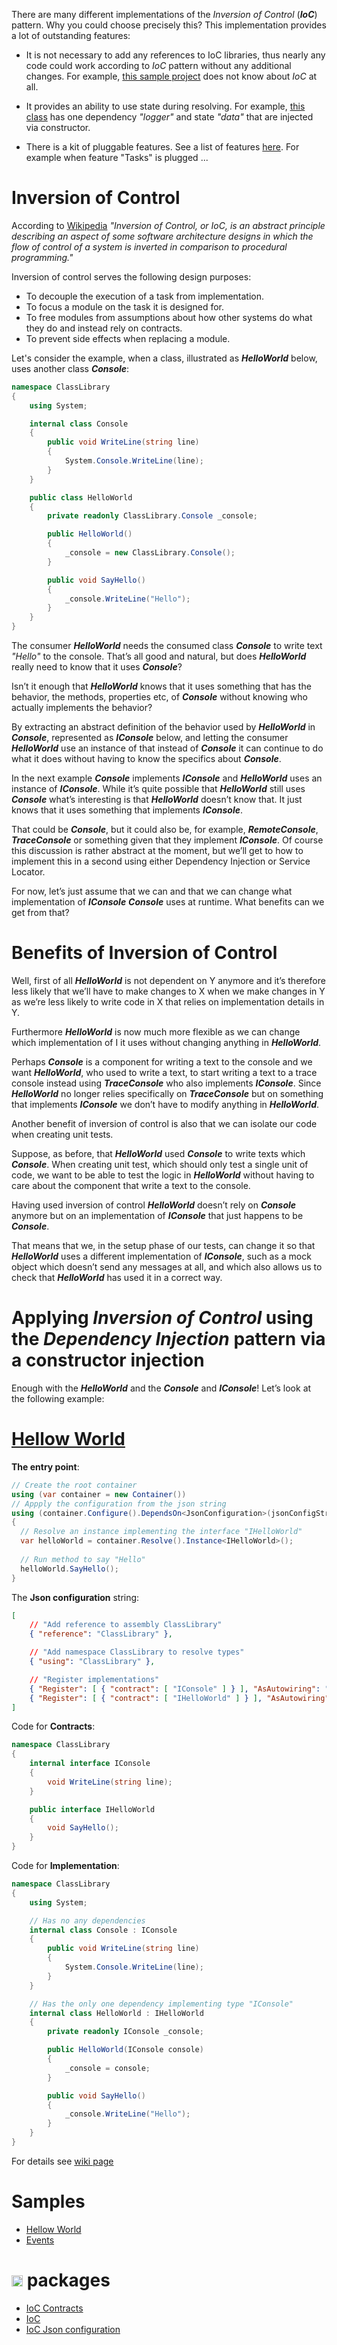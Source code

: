 There are many different implementations of the _Inversion of Control_ (**_IoC_**) pattern. Why you could choose precisely this? This implementation provides a lot of outstanding features:

* It is not necessary to add any references to IoC libraries, thus nearly any code could work according to _IoC_ pattern without any additional changes. For example, [this sample project](https://github.com/DevTeam/IoC/tree/master/Samples/HelloWorld/ClassLibrary) does not know about _IoC_ at all.

* It provides an ability to use state during resolving. For example, [this class](https://github.com/DevTeam/IoC/blob/master/Samples/Events/ClassLibrary/Event.cs) has one dependency _"logger"_ and state _"data"_ that are injected via constructor.

* There is a kit of pluggable features. See a list of features [here](https://github.com/DevTeam/IoC/blob/master/DevTeam.IoC.Contracts/Wellknown.cs). For example when feature "Tasks" is plugged ...

# Inversion of Control

According to [Wikipedia](https://en.wikipedia.org/wiki/Inversion_of_control) _"Inversion of Control, or IoC, is an abstract principle describing an aspect of some software architecture designs in which the flow of control of a system is inverted in comparison to procedural programming."_

Inversion of control serves the following design purposes:
* To decouple the execution of a task from implementation.
* To focus a module on the task it is designed for.
* To free modules from assumptions about how other systems do what they do and instead rely on contracts.
* To prevent side effects when replacing a module.

Let's consider the example, when a class, illustrated as **_HelloWorld_** below, uses another class **_Console_**:

```csharp
namespace ClassLibrary
{
    using System;

    internal class Console
    {
        public void WriteLine(string line)
        {
            System.Console.WriteLine(line);
        }
    }

    public class HelloWorld
    {
        private readonly ClassLibrary.Console _console;

        public HelloWorld()
        {
            _console = new ClassLibrary.Console();
        }

        public void SayHello()
        {
            _console.WriteLine("Hello");
        }
    }
}
```

The consumer **_HelloWorld_** needs the consumed class **_Console_** to write text _"Hello"_ to the console. That’s all good and natural, but does **_HelloWorld_** really need to know that it uses **_Console_**?

Isn’t it enough that **_HelloWorld_** knows that it uses something that has the behavior, the methods, properties etc, of **_Console_** without knowing who actually implements the behavior?

By extracting an abstract definition of the behavior used by **_HelloWorld_** in **_Console_**, represented as **_IConsole_** below, and letting the consumer **_HelloWorld_** use an instance of that instead of **_Console_** it can continue to do what it does without having to know the specifics about **_Console_**.

In the next example **_Console_** implements **_IConsole_** and **_HelloWorld_** uses an instance of **_IConsole_**. While it’s quite possible that **_HelloWorld_** still uses **_Console_** what’s interesting is that **_HelloWorld_** doesn’t know that. It just knows that it uses something that implements **_IConsole_**.

That could be **_Console_**, but it could also be, for example, **_RemoteConsole_**, **_TraceConsole_** or something given that they implement **_IConsole_**. Of course this discussion is rather abstract at the moment, but we’ll get to how to implement this in a second using either Dependency Injection or Service Locator.

For now, let’s just assume that we can and that we can change what implementation of **_IConsole_** **_Console_** uses at runtime. What benefits can we get from that?

# Benefits of Inversion of Control

Well, first of all **_HelloWorld_** is not dependent on Y anymore and it’s therefore less likely that we’ll have to make changes to X when we make changes in Y as we’re less likely to write code in X that relies on implementation details in Y.

Furthermore **_HelloWorld_** is now much more flexible as we can change which implementation of I it uses without changing anything in **_HelloWorld_**.

Perhaps **_Console_** is a component for writing a text to the console and we want **_HelloWorld_**, who used to write a text, to start writing a text to a trace console instead using **_TraceConsole_** who also implements  **_IConsole_**. Since **_HelloWorld_** no longer relies specifically on **_TraceConsole_** but on something that implements  **_IConsole_** we don’t have to modify anything in **_HelloWorld_**.

Another benefit of inversion of control is also that we can isolate our code when creating unit tests.

Suppose, as before, that **_HelloWorld_** used  **_Console_** to write texts which  **_Console_**. When creating unit test, which should only test a single unit of code, we want to be able to test the logic in **_HelloWorld_** without having to care about the component that write a text to the console.

Having used inversion of control **_HelloWorld_** doesn’t rely on **_Console_** anymore but on an implementation of **_IConsole_** that just happens to be **_Console_**.

That means that we, in the setup phase of our tests, can change it so that **_HelloWorld_** uses a different implementation of **_IConsole_**, such as a mock object which doesn’t send any messages at all, and which also allows us to check that **_HelloWorld_** has used it in a correct way.

# Applying _Inversion of Control_ using the _Dependency Injection_ pattern via a constructor injection

Enough with the **_HelloWorld_** and the **_Console_** and **_IConsole_**! Let’s look at the following example:

# [Hellow World](https://github.com/DevTeam/IoC/tree/master/Samples/HelloWorld)

**The entry point**:

```csharp
// Create the root container
using (var container = new Container())
// Appply the configuration from the json string
using (container.Configure().DependsOn<JsonConfiguration>(jsonConfigStr).Apply())
{
  // Resolve an instance implementing the interface "IHelloWorld"
  var helloWorld = container.Resolve().Instance<IHelloWorld>();
  
  // Run method to say "Hello"
  helloWorld.SayHello();
}
```

The **Json configuration** string:
```json
[
    // "Add reference to assembly ClassLibrary"
    { "reference": "ClassLibrary" },

    // "Add namespace ClassLibrary to resolve types"
    { "using": "ClassLibrary" },

    // "Register implementations"
    { "Register": [ { "contract": [ "IConsole" ] } ], "AsAutowiring": "Console" },
    { "Register": [ { "contract": [ "IHelloWorld" ] } ], "AsAutowiring": "HelloWorld" }
]
```

Code for **Contracts**:
```csharp
namespace ClassLibrary
{
    internal interface IConsole
    {
        void WriteLine(string line);
    }

    public interface IHelloWorld
    {
        void SayHello();
    }
}
```

Code for **Implementation**:
```csharp
namespace ClassLibrary
{
    using System;

    // Has no any dependencies
    internal class Console : IConsole
    {
        public void WriteLine(string line)
        {
            System.Console.WriteLine(line);
        }
    }

    // Has the only one dependency implementing type "IConsole"
    internal class HelloWorld : IHelloWorld
    {
        private readonly IConsole _console;

        public HelloWorld(IConsole console)
        {
            _console = console;
        }

        public void SayHello()
        {
            _console.WriteLine("Hello");
        }
    }
}
```

For details see [wiki page](https://github.com/DevTeam/IoC/wiki)

# Samples

* [Hellow World](https://github.com/DevTeam/IoC/tree/master/Samples/HelloWorld)
* [Events](https://github.com/DevTeam/IoC/tree/master/Samples/Events)

# <img src="https://www.nuget.org/Content/Logos/nugetlogo.png" height="18"> packages

* [IoC Contracts](https://www.nuget.org/packages/DevTeam.IoC.Contracts/)
* [IoC](https://www.nuget.org/packages/DevTeam.IoC/)
* [IoC Json configuration](https://www.nuget.org/packages/DevTeam.IoC.Configurations.Json/)
